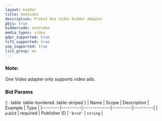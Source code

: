```yaml
---
layout: bidder
title: OneVideo
description: Prebid One Video Bidder Adaptor
pbjs: true
biddercode: oneVideo
media_types: video
gdpr_supported: true
tcf2_supported: true
usp_supported: true
list_group: mo
---
```


### Note:

One Video adapter only supports video ads.

### Bid Params

{: .table .table-bordered .table-striped }
| Name    | Scope    | Description  | Example  | Type     |
|---------|----------|--------------|----------|----------|
| `pubId` | required | Publisher ID | `'brxd'` | `string` |
